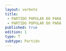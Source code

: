 ```yaml
---
layout: verbete
title:
 - PARTIDO POPULAR DO PARA
 - PARTIDO POPULAR DO PARÁ
published: true
edition: 1  
type: T
subtype: Partido
---
```


